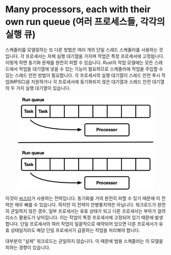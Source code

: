 # Many processors, each with their own run queue (여러 프로세스들, 각각의 실행 큐)

스케줄러를 모델링하는 또 다른 방법은 여러 개의 단일 스레드 스케줄러를 사용하는 것입니다. 각 프로세서는 자체 실행 대기열을 가지며 작업은 특정 프로세서에 고정됩니다. 이렇게 하면 동기화 문제를 완전히 피할 수 있습니다. Rust의 작업 모델에는 모든 스레드에서 작업을 대기열에 넣을 수 있는 기능이 필요하므로 스케줄러에 작업을 주입할 수 있는 스레드 안전 방법이 필요합니다. 각 프로세서의 실행 대기열이 스레드 안전 푸시 작업(MPSC)을 지원하거나 각 프로세서에 동기화되지 않은 대기열과 스레드 안전 대기열의 두 가지 실행 대기열이 있습니다.

<figure><img src="../../../.gitbook/assets/image (2).png" alt=""><figcaption></figcaption></figure>

이것이 [씨스타](https://seastar.io/)가 사용하는 전략입니다. 동기화를 거의 완전히 피할 수 있기 때문에 이 전략은 매우 빠를 수 있습니다. 하지만 이 전략이 만병통치약은 아닙니다. 워크로드가 완전히 균일하지 않은 경우, 일부 프로세서는 유휴 상태가 되고 다른 프로세서는 부하가 걸려 리소스 활용도가 낮아집니다. 이는 작업이 특정 프로세서에 고정되어 있기 때문에 발생합니다. 단일 프로세서의 여러 작업이 일괄적으로 예약되어 있으면 다른 프로세서가 유휴 상태일지라도 해당 단일 프로세서가 급증하는 작업을 처리해야 합니다.

대부분의 "실제" 워크로드는 균일하지 않습니다. 이 때문에 범용 스케줄러는 이 모델을 피하는 경향이 있습니다.
